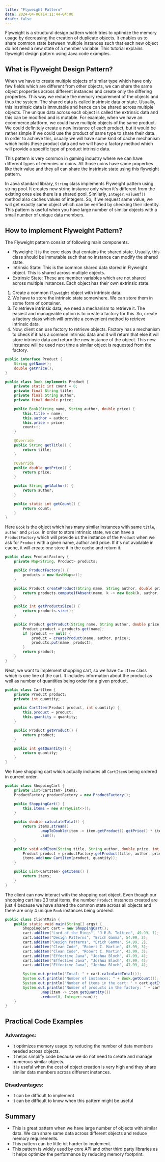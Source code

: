 ```yaml
---
title: "Flyweight Pattern"
date: 2024-04-06T14:11:44-04:00
draft: false
---
```


Flyweight is a structural design pattern which tries to optimize the memory usage by decreasing the creation of duplicate objects. It enables us to share common state between multiple instances such that each new object do not need a new state of a member variable. This tutorial explains flyweight design pattern using Java code examples.

<!--more-->

## What is Flyweight Design Pattern?

When we have to create multiple objects of similar type which have only few fields which are different from other objects, we can share the same object properties across different instances and create only the differing properties. This way we reduce the memory requirement of the objects and thus the system. The shared data is called instrinsic data or state. Usually, this instrinsic data is immutable and hence can be shared across multiple objects. The unique data across each object is called the extrinsic data and this can be modified and is mutable. For example, when we have an ecommerce platform, we could have multiple objects of the same product. We could definitely create a new instance of each product, but it would be rather simple if we could use the product of same type to share their data. In order to achieve this, usually we will have some kind of cache mechanism which holds these product data and we will have a factory method which will provide a specific type of product intrinsic data.

This pattern is very common in gaming industry where we can have different types of enemies or coins. All those coins have same properties like their value and they all can share the instrinsic state using this flyweight pattern. 

In Java standard library, `String` class implements Flyweight pattern using string pool. It creates new string instance only when it's different from the existing ones else there is a shared pool. Similarly, `Integer.valueOf()` method also caches values of integers. So, if we request same value, we will get exactly same object which can be verified by checking their identity. This pattern is useful when you have large number of similar objects with a small number of unique data members.

## How to implement Flyweight Pattern?

The Flyweight pattern consist of following main components.
- Flyweight: It is the core class that contains the shared state. Usually, this class should be immutable such that no instance can modify the shared state.
- Intrinsic State: This is the common shared data stored in Flyweight object. This is shared across multiple objects.
- Extrinsic State: These are member variables which are not shared across multiple instances. Each object has their own extrinsic state.

1. Create a common `Flyweight` object with intrinsic data.
2. We have to store the intrinsic state somewhere. We can store them in some form of container.
3. To retrieve intrinsic data, we need a mechanism to retrieve it. The easiest and manageable option is to create a factory for this. So, create a factory class which will provide a convenient method to retrieve intrinsic data.
4. Now, client can use factory to retrieve objects. Factory has a mechanism to check if it has a common intrinsic data and it will return that else it will store intrinsic data and return the new instance of the object. This new instance will be used next time a similar object is requested from the factory.

```java
public interface Product {
    String getName();
    double getPrice();
}
```

```java
public class Book implements Product {
    private static int count = 0;
    private final String title;
    private final String author;
    private final double price;

    public Book(String name, String author, double price) {
        this.title = name;
        this.author = author;
        this.price = price;
        count++;
    }

    @Override
    public String getTitle() {
        return title;
    }

    @Override
    public double getPrice() {
        return price;
    }

    public String getAuthor() {
        return author;
    }

    public static int getCount() {
        return count;
    }
}
```

Here `Book` is the object which has many similar instances with same `title`, `author` and `price`. In order to store intrinsic state, we can have a `ProductFactory` which will provide us the instance of the `Product` when we ask for `Product` with a given name, author and price. If it's not available in cache, it will create one store it in the cache and return it.

```java
public class ProductFactory {
    private Map<String, Product> products;

    public ProductFactory() {
        products = new HashMap<>();
    }

    public Product createProduct(String name, String author, double price) {
        return products.computeIfAbsent(name, k -> new Book(k, author, price));
    }

    public int getProductsSize() {
        return products.size();
    }

    public Product getProduct(String name, String author, double price) {
        Product product = products.get(name);
        if (product == null) {
            product = createProduct(name, author, price);
            products.put(name, product);
        }
        return product;
    }
}
```

Next, we want to implement shopping cart, so we have `CartItem` class which is one line of the cart. It includes information about the product as well as number of quantities being order for a given product.

```java
public class CartItem {
    private Product product;
    private int quantity;

    public CartItem(Product product, int quantity) {
        this.product = product;
        this.quantity = quantity;
    }

    public Product getProduct() {
        return product;
    }

    public int getQuantity() {
        return quantity;
    }
}
```

We have shopping cart which actually includes all `CartItem`s being ordered in current order.

```java
public class ShoppingCart {
    private List<CartItem> items;
    ProductFactory productFactory = new ProductFactory();

    public ShoppingCart() {
        this.items = new ArrayList<>();
    }

    public double calculateTotal() {
        return items.stream()
                .mapToDouble(item -> item.getProduct().getPrice() * item.getQuantity())
                .sum();
    }

    public void addItem(String title, String author, double price, int quantity) {
        Product product = productFactory.getProduct(title, author, price);
        items.add(new CartItem(product, quantity));
    }

    public List<CartItem> getItems() {
        return items;
    }
}
```

The client can now interact with the shopping cart object. Even though our shopping cart has 23 total items, the number `Product` instances created are just 4 because we have shared the common state across all objects and there are only 4 unique `Book` instances being ordered. 

```java
public class ClientMain {
    public static void main(String[] args) {
        ShoppingCart cart = new ShoppingCart();
        cart.addItem("Lord of the Rings", "J.R.R. Tolkien", 49.99, 1);
        cart.addItem("Design Patterns", "Erich Gamma", 54.99, 2);
        cart.addItem("Design Patterns", "Erich Gamma", 54.99, 2);
        cart.addItem("Clean Code", "Robert C. Martin", 43.99, 3);
        cart.addItem("Clean Code", "Robert C. Martin", 43.99, 3);
        cart.addItem("Effective Java", "Joshua Bloch", 47.99, 4);
        cart.addItem("Effective Java", "Joshua Bloch", 47.99, 4);
        cart.addItem("Effective Java", "Joshua Bloch", 47.99, 4);

        System.out.println("Total: " + cart.calculateTotal());
        System.out.println("Number of instances: " + Book.getCount());
        System.out.println("Number of items in the cart: " + cart.getItems().size());
        System.out.println("Number of products in the factory: " + cart.getItems().stream()
                .map(item -> item.getQuantity())
                .reduce(0, Integer::sum));
    }
}
```

## Practical Code Examples


### Advantages:
- It optimizes memory usage by reducing the number of data members needed across objects.
- It helps simplify code because we do not need to create and manage numerous similar objects.
- It is useful when the cost of object creation is very high and they share similar data members across different instances.

### Disadvantages:
- It can be difficult to implement
- It can be difficult to know when this pattern might be useful

## Summary
- This is great pattern when we have large number of objects with similar data. We can share same data across different objects and reduce memory requirements.
- This pattern can be little bit harder to implement.
- This pattern is widely used by core API and other third party libraries as it helps optimize the performance by reducing memory footprint.